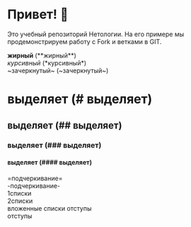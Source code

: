 # Привет! 👋

Это учебный репозиторий Нетологии. На его примере мы продемонстрируем работу с Fork и ветками в GIT. 

**жирный** (\*\*жирный**)  
*курсивный* (\*курсивный*)  
~зачеркнутый~ (~зачеркнутый~)  
# выделяет (# выделяет)  
## выделяет (## выделяет)  
### выделяет (### выделяет)  
#### выделяет (#### выделяет)  
=подчеркивание=  
-подчеркивание-  
1списки  
2списки  
 вложенные списки отступы  
 отступы  
